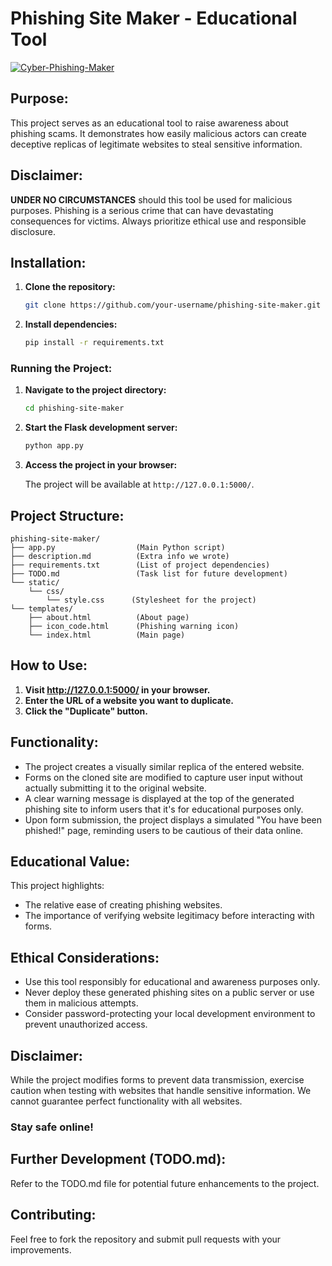 # **Phishing Site Maker - Educational Tool**

[![Cyber-Phishing-Maker](https://socialify.git.ci/amitbartfeld/Cyber-Phishing-Maker/image?description=1&font=Rokkitt&language=1&name=1&owner=1&pattern=Signal&theme=Auto)](https://github.com/amitbartfeld/Cyber-Phishing-Maker)

## **Purpose:**

This project serves as an educational tool to raise awareness about phishing scams. It demonstrates how easily malicious actors can create deceptive replicas of legitimate websites to steal sensitive information.

## **Disclaimer:**

**UNDER NO CIRCUMSTANCES** should this tool be used for malicious purposes. Phishing is a serious crime that can have devastating consequences for victims. Always prioritize ethical use and responsible disclosure.

## **Installation:**

1. **Clone the repository:**

   ```bash
   git clone https://github.com/your-username/phishing-site-maker.git
   ```

2. **Install dependencies:**

   ```bash
   pip install -r requirements.txt
   ```

### **Running the Project:**

1. **Navigate to the project directory:**

   ```bash
   cd phishing-site-maker
   ```

2. **Start the Flask development server:**

   ```bash
   python app.py
   ```

3. **Access the project in your browser:**

   The project will be available at `http://127.0.0.1:5000/`.

## **Project Structure:**

```
phishing-site-maker/
├── app.py                  (Main Python script)
├── description.md          (Extra info we wrote)
├── requirements.txt        (List of project dependencies)
├── TODO.md                 (Task list for future development)
└── static/
    └── css/
        └── style.css      (Stylesheet for the project)
└── templates/
    ├── about.html          (About page)
    ├── icon_code.html      (Phishing warning icon)
    └── index.html          (Main page)
```

## **How to Use:**

1. **Visit http://127.0.0.1:5000/ in your browser.**
2. **Enter the URL of a website you want to duplicate.**
3. **Click the "Duplicate" button.**

## **Functionality:**

- The project creates a visually similar replica of the entered website.
- Forms on the cloned site are modified to capture user input without actually submitting it to the original website.
- A clear warning message is displayed at the top of the generated phishing site to inform users that it's for educational purposes only.
- Upon form submission, the project displays a simulated "You have been phished!" page, reminding users to be cautious of their data online.

## **Educational Value:**

This project highlights:

- The relative ease of creating phishing websites.
- The importance of verifying website legitimacy before interacting with forms.

## **Ethical Considerations:**

- Use this tool responsibly for educational and awareness purposes only.
- Never deploy these generated phishing sites on a public server or use them in malicious attempts.
- Consider password-protecting your local development environment to prevent unauthorized access.

## **Disclaimer:**

While the project modifies forms to prevent data transmission, exercise caution when testing with websites that handle sensitive information. We cannot guarantee perfect functionality with all websites.

### **Stay safe online!**

## **Further Development (TODO.md):**

Refer to the TODO.md file for potential future enhancements to the project.

## **Contributing:**

Feel free to fork the repository and submit pull requests with your improvements.



